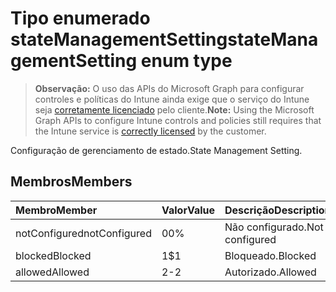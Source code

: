 # <a name="statemanagementsetting-enum-type"></a><span data-ttu-id="6eed8-101">Tipo enumerado stateManagementSetting</span><span class="sxs-lookup"><span data-stu-id="6eed8-101">stateManagementSetting enum type</span></span>

> <span data-ttu-id="6eed8-102">**Observação:** O uso das APIs do Microsoft Graph para configurar controles e políticas do Intune ainda exige que o serviço do Intune seja [corretamente licenciado](https://go.microsoft.com/fwlink/?linkid=839381) pelo cliente.</span><span class="sxs-lookup"><span data-stu-id="6eed8-102">**Note:** Using the Microsoft Graph APIs to configure Intune controls and policies still requires that the Intune service is [correctly licensed](https://go.microsoft.com/fwlink/?linkid=839381) by the customer.</span></span>

<span data-ttu-id="6eed8-103">Configuração de gerenciamento de estado.</span><span class="sxs-lookup"><span data-stu-id="6eed8-103">State Management Setting.</span></span>
## <a name="members"></a><span data-ttu-id="6eed8-104">Membros</span><span class="sxs-lookup"><span data-stu-id="6eed8-104">Members</span></span>
|<span data-ttu-id="6eed8-105">Membro</span><span class="sxs-lookup"><span data-stu-id="6eed8-105">Member</span></span>|<span data-ttu-id="6eed8-106">Valor</span><span class="sxs-lookup"><span data-stu-id="6eed8-106">Value</span></span>|<span data-ttu-id="6eed8-107">Descrição</span><span class="sxs-lookup"><span data-stu-id="6eed8-107">Description</span></span>|
|:---|:---|:---|
|<span data-ttu-id="6eed8-108">notConfigured</span><span class="sxs-lookup"><span data-stu-id="6eed8-108">notConfigured</span></span>|<span data-ttu-id="6eed8-109">0</span><span class="sxs-lookup"><span data-stu-id="6eed8-109">0%</span></span>|<span data-ttu-id="6eed8-110">Não configurado.</span><span class="sxs-lookup"><span data-stu-id="6eed8-110">Not configured</span></span>|
|<span data-ttu-id="6eed8-111">blocked</span><span class="sxs-lookup"><span data-stu-id="6eed8-111">Blocked</span></span>|<span data-ttu-id="6eed8-112">1</span><span class="sxs-lookup"><span data-stu-id="6eed8-112">$1</span></span>|<span data-ttu-id="6eed8-113">Bloqueado.</span><span class="sxs-lookup"><span data-stu-id="6eed8-113">Blocked</span></span>|
|<span data-ttu-id="6eed8-114">allowed</span><span class="sxs-lookup"><span data-stu-id="6eed8-114">Allowed</span></span>|<span data-ttu-id="6eed8-115">2</span><span class="sxs-lookup"><span data-stu-id="6eed8-115">-2</span></span>|<span data-ttu-id="6eed8-116">Autorizado.</span><span class="sxs-lookup"><span data-stu-id="6eed8-116">Allowed</span></span>|



